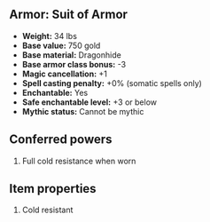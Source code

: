 ## Armor: Suit of Armor
- **Weight:** 34 lbs
- **Base value:** 750 gold
- **Base material:** Dragonhide
- **Base armor class bonus:** -3
- **Magic cancellation:** +1
- **Spell casting penalty:** +0% (somatic spells only)
- **Enchantable:** Yes
- **Safe enchantable level:** +3 or below
- **Mythic status:** Cannot be mythic
## Conferred powers
1. Full cold resistance when worn
## Item properties
1. Cold resistant
